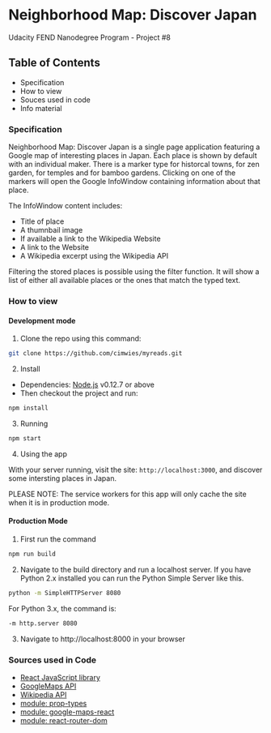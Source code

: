 # Neighborhood Map: Discover Japan

Udacity FEND Nanodegree Program - Project #8

## Table of Contents

* Specification
* How to view
* Souces used in code
* Info material

### Specification

Neighborhood Map: Discover Japan is a single page application featuring a Google map of interesting places in Japan. Each place is shown by default with an individual maker. There is a marker type for historcal towns, for zen garden, for temples and for bamboo gardens. Clicking on one of the markers will open the Google InfoWindow containing information about that place.

The InfoWindow content includes:

* Title of place
* A thumnbail image
* If available a link to the Wikipedia Website
* A link to the Website
* A Wikipedia excerpt using the Wikipedia API

Filtering the stored places is possible using the filter function. It will show a list of either all available places or the ones that match the typed text.

### How to view

#### Development mode

1. Clone the repo using this command:

```sh
git clone https://github.com/cimwies/myreads.git
```

2. Install
* Dependencies: [Node.js](https://nodejs.org/en/) v0.12.7 or above
* Then checkout the project and run:

```sh
npm install
```

3. Running

```sh
npm start
```

4. Using the app

With your server running, visit the site: `http://localhost:3000`, and discover some intersting places in Japan.

PLEASE NOTE: The service workers for this app will only cache the site when it is in production mode.

#### Production Mode

1. First run the command

```sh
npm run build
```

2. Navigate to the build directory and run a localhost server. If you have Python 2.x installed you can run the Python Simple Server like this.

```sh
python -m SimpleHTTPServer 8080
```

For Python 3.x, the command is:

```sh
-m http.server 8080
```

3. Navigate to http://localhost:8000 in your browser


### Sources used in Code

* [React JavaScript library](https://reactjs.org/)
* [GoogleMaps API](https://cloud.google.com/maps-platform/)
* [Wikipedia API](https://www.mediawiki.org/wiki/API:Main_page)
* [module: prop-types](https://reactjs.org/docs/typechecking-with-proptypes.html)
* [module: google-maps-react](https://www.npmjs.com/package/google-maps-react)
* [module: react-router-dom](https://www.npmjs.com/package/react-router-dom)




